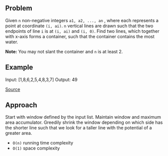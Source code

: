## Problem
Given `n` non-negative integers `a1, a2, ..., an` , where each represents a point at coordinate `(i, ai)`. `n` vertical lines are drawn such that the two endpoints of line `i` is at `(i, ai)` and `(i, 0)`. Find two lines, which together with x-axis forms a container, such that the container contains the most water.

**Note:** You may not slant the container and `n` is at least 2.

## Example
Input: [1,8,6,2,5,4,8,3,7]
Output: 49

[Source](https://leetcode.com/problems/container-with-most-water/description/)

## Approach
Start with window defined by the input list. Maintain window and maximum area accumulator. Greedily shrink the window depending on which side has the shorter line such that we look for a taller line with the potential of a greater area. 

* `O(n)` running time complexity
* `O(1)` space complexity

